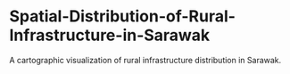 # Spatial-Distribution-of-Rural-Infrastructure-in-Sarawak
A cartographic visualization of rural infrastructure distribution in Sarawak.
